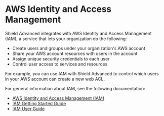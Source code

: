 # AWS Identity and Access Management<a name="aws-shd-iam"></a>

Shield Advanced integrates with AWS Identity and Access Management \(IAM\), a service that lets your organization do the following:
+ Create users and groups under your organization's AWS account
+ Share your AWS account resources with users in the account
+ Assign unique security credentials to each user
+ Control user access to services and resources

For example, you can use IAM with Shield Advanced to control which users in your AWS account can create a new web ACL\.

For general information about IAM, see the following documentation:
+ [AWS Identity and Access Management \(IAM\)](http://aws.amazon.com/iam/)
+ [IAM Getting Started Guide](https://docs.aws.amazon.com/IAM/latest/GettingStartedGuide/)
+ [IAM User Guide](https://docs.aws.amazon.com/IAM/latest/UserGuide/)